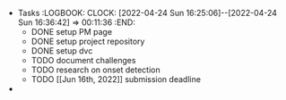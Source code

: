- Tasks
  :LOGBOOK:
  CLOCK: [2022-04-24 Sun 16:25:06]--[2022-04-24 Sun 16:36:42] =>  00:11:36
  :END:
	- DONE setup PM page
	- DONE setup project repository
	- DONE setup dvc
	- TODO document challenges
	- TODO research on onset detection
	- TODO [[Jun 16th, 2022]] submission deadline
-